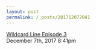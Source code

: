 ```yaml
---
layout: post
permalink: /_posts/201712072041
---
```


<a href=" https://t.umblr.com/redirect?z=https%3A%2F%2Fsoundcloud.com%2Fuser-450753077%2Fwildcard-line-episode-3&amp;t=ZDRkZTk1MzRiNjI5ODI2YTA1MWNhMTZlMjRiOTQ5MWM4YmU3NmY0MSxhY1FXYm91ZQ%3D%3D&amp;b=t%3Afu-9eAd3YAv4uRvm3dHEtw&amp;p=https%3A%2F%2Ffutelco.tumblr.com%2Fpost%2F168312753614%2Fwildcard-line-episode-3&amp;m=0&amp;ts=1704229122">
Wildcard Line Episode 3                    </a>

<div id="footer">
<span id="timestamp"> December 7th, 2017 8:41pm </span>
</div>
